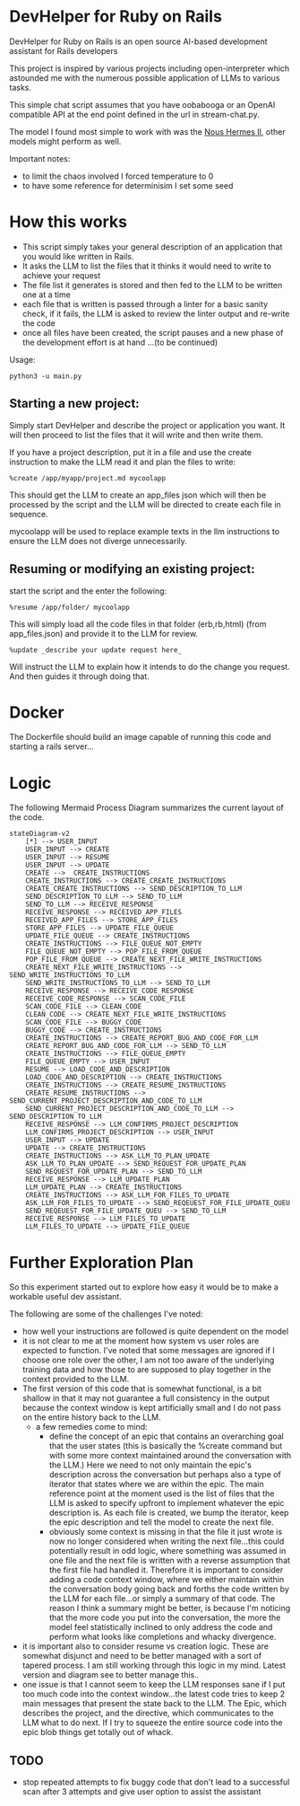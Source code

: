 # DevHelper for Ruby on Rails

DevHelper for Ruby on Rails is an open source AI-based development assistant for Rails developers

This project is inspired by various projects including open-interpreter which astounded me with the numerous possible application of LLMs to various tasks.

This simple chat script assumes that you have oobabooga or an OpenAI compatible API at the end point defined in the url in stream-chat.py.

The model I found most simple to work with was the [Nous Hermes II](https://huggingface.co/bartowski/Hermes-2-Pro-Llama-3-8B-exl2/tree/8_0), other models might perform as well.

Important notes:

- to limit the chaos involved I forced temperature to 0
- to have some reference for determinisim I set some seed

# How this works

- This script simply takes your general description of an application that you would like written in Rails.
- It asks the LLM to list the files that it thinks it would need to write to achieve your request
- The file list it generates is stored and then fed to the LLM to be written one at a time
- each file that is written is passed through a linter for a basic sanity check, if it fails, the LLM is asked to review the linter output and re-write the code
- once all files have been created, the script pauses and a new phase of the development effort is at hand
  ...(to be continued)

Usage:

```
python3 -u main.py
```

## Starting a new project:

Simply start DevHelper and describe the project or application you want. It will then proceed to list the files that it will write and then write them.

If you have a project description, put it in a file and use the create instruction to make the LLM read it and plan the files to write:

```
%create /app/myapp/project.md mycoolapp
```

This should get the LLM to create an app_files json which will then be processed by the script and the LLM will be directed to create each file in sequence.

mycoolapp will be used to replace example texts in the llm instructions to ensure the LLM does not diverge unnecessarily.

## Resuming or modifying an existing project:

start the script and the enter the following:

```
%resume /app/folder/ mycoolapp
```

This will simply load all the code files in that folder (erb,rb,html) (from app_files.json) and provide it to the LLM for review.

```
%update _describe your update request here_
```

Will instruct the LLM to explain how it intends to do the change you request. And then guides it through doing that.

# Docker

The Dockerfile should build an image capable of running this code and starting a rails server...

# Logic

The following Mermaid Process Diagram summarizes the current layout of the code.

```mermaid
stateDiagram-v2
    [*] --> USER_INPUT
    USER_INPUT --> CREATE
    USER_INPUT --> RESUME
    USER_INPUT --> UPDATE
    CREATE -->  CREATE_INSTRUCTIONS
    CREATE_INSTRUCTIONS --> CREATE_CREATE_INSTRUCTIONS
    CREATE_CREATE_INSTRUCTIONS --> SEND_DESCRIPTION_TO_LLM
    SEND_DESCRIPTION_TO_LLM --> SEND_TO_LLM
    SEND_TO_LLM --> RECEIVE_RESPONSE
    RECEIVE_RESPONSE --> RECEIVED_APP_FILES
    RECEIVED_APP_FILES --> STORE_APP_FILES
    STORE_APP_FILES --> UPDATE_FILE_QUEUE
    UPDATE_FILE_QUEUE --> CREATE_INSTRUCTIONS
    CREATE_INSTRUCTIONS --> FILE_QUEUE_NOT_EMPTY
    FILE_QUEUE_NOT_EMPTY --> POP_FILE_FROM_QUEUE
    POP_FILE_FROM_QUEUE --> CREATE_NEXT_FILE_WRITE_INSTRUCTIONS
    CREATE_NEXT_FILE_WRITE_INSTRUCTIONS --> SEND_WRITE_INSTRUCTIONS_TO_LLM
    SEND_WRITE_INSTRUCTIONS_TO_LLM --> SEND_TO_LLM
    RECEIVE_RESPONSE --> RECEIVE_CODE_RESPONSE
    RECEIVE_CODE_RESPONSE --> SCAN_CODE_FILE
    SCAN_CODE_FILE --> CLEAN_CODE
    CLEAN_CODE --> CREATE_NEXT_FILE_WRITE_INSTRUCTIONS
    SCAN_CODE_FILE --> BUGGY_CODE
    BUGGY_CODE --> CREATE_INSTRUCTIONS
    CREATE_INSTRUCTIONS --> CREATE_REPORT_BUG_AND_CODE_FOR_LLM
    CREATE_REPORT_BUG_AND_CODE_FOR_LLM --> SEND_TO_LLM
    CREATE_INSTRUCTIONS --> FILE_QUEUE_EMPTY
    FILE_QUEUE_EMPTY --> USER_INPUT
    RESUME --> LOAD_CODE_AND_DESCRIPTION
    LOAD_CODE_AND_DESCRIPTION --> CREATE_INSTRUCTIONS
    CREATE_INSTRUCTIONS --> CREATE_RESUME_INSTRUCTIONS
    CREATE_RESUME_INSTRUCTIONS --> SEND_CURRENT_PROJECT_DESCRIPTION_AND_CODE_TO_LLM
    SEND_CURRENT_PROJECT_DESCRIPTION_AND_CODE_TO_LLM --> SEND_DESCRIPTION_TO_LLM
    RECEIVE_RESPONSE --> LLM_CONFIRMS_PROJECT_DESCRIPTION
    LLM_CONFIRMS_PROJECT_DESCRIPTION --> USER_INPUT
    USER_INPUT --> UPDATE
    UPDATE --> CREATE_INSTRUCTIONS
    CREATE_INSTRUCTIONS --> ASK_LLM_TO_PLAN_UPDATE
    ASK_LLM_TO_PLAN_UPDATE --> SEND_REQUEST_FOR_UPDATE_PLAN
    SEND_REQUEST_FOR_UPDATE_PLAN --> SEND_TO_LLM
    RECEIVE_RESPONSE --> LLM_UPDATE_PLAN
    LLM_UPDATE_PLAN --> CREATE_INSTRUCTIONS
    CREATE_INSTRUCTIONS --> ASK_LLM_FOR_FILES_TO_UPDATE
    ASK_LLM_FOR_FILES_TO_UPDATE --> SEND_REQEUEST_FOR_FILE_UPDATE_QUEU
    SEND_REQEUEST_FOR_FILE_UPDATE_QUEU --> SEND_TO_LLM
    RECEIVE_RESPONSE --> LLM_FILES_TO_UPDATE
    LLM_FILES_TO_UPDATE --> UPDATE_FILE_QUEUE
```

# Further Exploration Plan

So this experiment started out to explore how easy it would be to make a workable useful dev assistant.

The following are some of the challenges I've noted:

- how well your instructions are followed is quite dependent on the model
- it is not clear to me at the moment how system vs user roles are expected to function. I've noted that some messages are ignored if I choose one role over the other, I am not too aware of the underlying training data and how those to are supposed to play together in the context provided to the LLM.
- The first version of this code that is somewhat functional, is a bit shallow in that it may not guarantee a full consistency in the output because the context window is kept artificially small and I do not pass on the entire history back to the LLM.
  - a few remedies come to mind:
    - define the concept of an epic that contains an overarching goal that the user states (this is basically the %create command but with some more context maintained around the conversation with the LLM.) Here we need to not only maintain the epic's description across the conversation but perhaps also a type of iterator that states where we are within the epic. The main reference point at the moment used is the list of files that the LLM is asked to specify upfront to implement whatever the epic description is. As each file is created, we bump the iterator, keep the epic description and tell the model to create the next file.
    - obviously some context is missing in that the file it just wrote is now no longer considered when writing the next file...this could potentially result in odd logic, where something was assumed in one file and the next file is written with a reverse assumption that the first file had handled it. Therefore it is important to consider adding a code context window, where we either maintain within the conversation body going back and forths the code written by the LLM for each file...or simply a summary of that code. The reason I think a summary might be better, is because I'm noticing that the more code you put into the conversation, the more the model feel statistically inclined to only address the code and perform what looks like completions and whacky divergence.
- it is important also to consider resume vs creation logic. These are somewhat disjunct and need to be better managed with a sort of tapered process. I am still working through this logic in my mind. Latest version and diagram see to better manage this..
- one issue is that I cannot seem to keep the LLM responses sane if I put too much code into the context window...the latest code tries to keep 2 main messages that present the state back to the LLM. The Epic, which describes the project, and the directive, which communicates to the LLM what to do next. If I try to squeeze the entire source code into the epic blob things get totally out of whack.

## TODO

- stop repeated attempts to fix buggy code that don't lead to a successful scan after 3 attempts and give user option to assist the assistant
